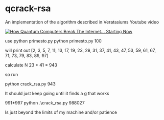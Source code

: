 # qcrack-rsa

An implementation of the algorithm described in Veratasiums Youtube video

[![How Quantum Computers Break The Internet... Starting Now](https://img.youtube.com/vi/-UrdExQW0cs/0.jpg)](https://www.youtube.com/watch?v=-UrdExQW0cs)

<!-- [![How Quantum Computers Break The Internet... Starting Now](https://img.youtube.com/vi/UrdExQW0cs/default.jpg)](https://youtu.be/-UrdExQW0cs)
<iframe width="1793" height="714" src="https://www.youtube.com/embed/-UrdExQW0cs" title="How Quantum Computers Break The Internet... Starting Now" frameborder="0" allow="accelerometer; autoplay; clipboard-write; encrypted-media; gyroscope; picture-in-picture; web-share" allowfullscreen></iframe> -->
<!-- https://img.youtube.com/vi/UrdExQW0cs/default.jpg
https://img.youtube.com/vi/UrdExQW0cs/hqdefault.jpg
https://img.youtube.com/vi/UrdExQW0cs/mqdefault.jpg
https://img.youtube.com/vi/UrdExQW0cs/sddefault.jpg
https://img.youtube.com/vi/UrdExQW0cs/maxresdefault.jpg -->

use python primesto.py <any integer> 
python primesto.py 100

will print out 
[2, 3, 5, 7, 11, 13, 17, 19, 23, 29, 31, 37, 41, 43, 47, 53, 59, 61, 67, 71, 73, 79, 83, 89, 97]


calculate N
23 * 41 = 943

so run

python crack_rsa.py 943

It should just keep going until it finds a g that works

991*997
python .\crack_rsa.py 988027

Is just beyond the limits of my machine and/or patience
